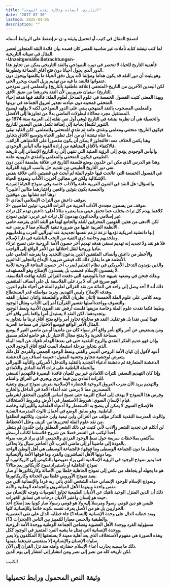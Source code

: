 ```yaml
---
title: "التاريخ، أبعاده ودلالة نقده الموجب"
date: "2017-07-30"
lastmod: 2025-04-05
description: ""
---
```

**لتصفح المقال في كتيب أو لتحميل وثيقة و-ن-م إضغط على الروابط أسفله**

**لما كتب نيتشة كتابه تأملات غير مناسبة للعصر كان قصده بيان فائدة النقد المتجاوز لحصر المثال في تعيناته التاريخية.  
-Unzeitgemäße Betrachtungen-  
فأهمية التاريخ للحياة لا تنحصر في دوره النموذجي والنقد التاريخي يمكن من تجاوز هذا الدور الذي يحول أحيانا دون فتح آفاق الجماعة وتطورها.  
وهو يثبت أن دور النقد قد يكون هداما ومؤلما لأنه يزيل دفق الحياة ما يكلسها ويحول دون عنفوانها فالنقد ما فيه من تهديم يزيل الميت ويحرر الحي.  
لكن البعدين الآخرين من التاريخ-المتحفي (علاقة عاطفية بالتاريخ) والمعلمي (دور نموذجي للتاريخ) -يبقيان ضروريين لأن النقد يحررهما من ضيق الأفق.  
وبهذا المعنى كتبت الفصول الخمسة في علوم المدخل لعلوم الملة: فالنقد فيها هدفه إحياء المتحفي فمحبته دون عبادته تجذير لعروق الجماعة في تربتها.  
والمعلمي المصحوب بالنقد المنهجي يبقي على الدور النموذجي لكنه لا يؤلهه فيصبح المستقبل مجرد محاكاة لبطولات الماضي بدلا من تجاوزها إلى الأفضل.  
والحصيلة هي أن نظرية نيتشة في التاريخ (وهي أول نص نقلته إلى العربية سنة 1974 مع التنوير لكنط) بحاجة إلى إضافة تكمل هذين البعدين للتاريخ.  
فيكون التاريخ: متحفي ومعلمي ونقدي عامة ثم نقدي للمتحفي وللمعلمي. لكن الغاية تبقى ما عناه نيتشة أي من أجل تطور الحياة وتوسيع الآفاق بتجاوز.  
وهنا يكمن الخلاف معه: فالتجاوز لا يمكن أن يكون مقصورا على اللامتناهي الزائف. فالاكتفاء بالآفاق المتناهية من إرادة القوة مآله اليأس الوجودي.  
واليأس الوجودي يؤدي إلى الرؤية العبثية التي تنتهي إلى رد التاريخ الإنساني إلى تاريخه الطبيعي فيكون المتحفي والمعلمي والنقدي داروينية عامة.  
وهذا هو الدرس الذي مكن ابن خلدون بوضع فلسفة التاريخ في علاقة بفلسفة الدين دون نفي دور التاريخ الطبيعي من تقديم حل يناسب الرؤية القرآنية.  
في الفصول الخمسة التي عالجت فيها علوم الملة لم أبحث في قضيتين ذاتي علاقة بنفس الإشكالية ولكن في مجالين آخرين: الآداب ونموذج الحياة.  
والسؤال: هل النقد في الفنون العربية عامة والآداب خاصة وفي نموذج الحياة الفردية والجمعية يكون بتوثين واقعين واعتبارهما مثالين أعليين؟  
وهنا أجد تشابها بين موقفين:  
1- موقف داعش من التراث الإسلامي المادي.  
2- موقف من يسمون مجددي الآداب العربية من التراث الغربي: توثين لماضيين.  
كلاهما يهدم كل تراث يختلف عما تحقق عيني مما يعتبره مثالا أعلى: داعش تهدم كل تراث غير إسلامي والحداثيون يهدمون كل تراث غير غربي: توثين نموذج.  
لكن الادهى من هذين الفهمين المحرفين للنقد والجامع لهما هو النقد الذي يفرضه حامي الأنظمة العربية عليها من ضرورة تنقية الإسلام مما لا يرضى عنه.  
إنها داعشية امريكية تؤديها نزعة تزعم نفسها تجديدية عند ليبراليي العرب وعلمانييهم وملحديهم وخاصة ذوي التقية من النخب الباطنية في دار الإسلام.  
فلا هو نقد ولا تجديد إنه تهديم نسقي هدفه تهديم آخر حصون الأمة الروحية حتى تصبح عزلاء ماديا وروحيا لنقل احتلالها من الأمر الواقع إلى الواجب.  
والأخطر من داعش وأنصاف المثقفين الذين يدعون التجديد وما يفرضه الحامي على الأنظمة هو ما يقابل ذلك كله فينفي ضرورة الإبداع والتجاوز الدائمين.  
والذين يؤيدون التدخل الأمريكي في نظام التعليم لضرب آخر حصون المناعة الروحية للأمة لا يفسدون الإسلام فحسب بل يفسدون الإصلاح وهو المستهدف.  
وبذلك فنحن في وضعية شبيهة جدا بالوضعية التي دفعت الغزالي لكتابة تهافت الفلاسفة. فهو صريح في أنه لا يرد على الفلاسفة بل على أنصاف المثقفين.  
ذلك أنه لا أحد وصل إلى واحد في المائة من نقد الغزالي لعلوم الملة في أحياء علوم الدين. وهدفه الإصلاح وليس التهديم. ونريد مواصلته قدر المستطاع.  
وبعد كلامي على علوم الملة الخمسة (اثنان نظريان الكلام والفلسفة واثنان عمليان الفقه والتصوف وواحدةأصلها تفسير القرآن) أمر إلى الآداب ومثال الوجود.  
وطبعا فكما نقدت علوم الملة وخاصة مزيفها فلست أرفض نقد الفنون الأدبية ونمط الوجود وتجديدهما. لكن النقد لا يستبدل أمرا واقعا بأمر واقع آخر.  
فهذا ليس نقدا بل هو تقليد. النقد هو محاولة تجاوز أمر واقع بفتح آفاق ترينا ما يتجاوز به المثال الأمر الواقع فيوسع الاختيار في مساحة الحرية.  
ومن يستعيض عن أمر واقع بأمر واقع آخر سواء كان من ماضينا أو من ماضي الغير لا يوسع مساحة الحرية ولا يفتح مجال الاختيار بل هو خاضع لحكم مسبق.  
وإذن فهو عديم الفكر النقدي والروح النقدية حتى في بعدها الهدام ناهيك عن البعد البناء الذي يتجاوز مرحلة استبعاد الميت لفتح آفاق الوجود الحي.  
أعود لأقول إن كيان الأمة الروحي الديني والفني ونمط الوجود الجمعي والفردي كل ذلك يتعرض لوحشية تتجاوز وحشية المغول: خمسة أصناف من الدعشنة.  
الدعشنة المتعارفة ثم دعشنة أدعياء التجديد بالتقليد والتدخل الأمريكي والتأييد الليبرالي والحملة الباطنية على تراث الأمة المادي واللامادي.  
وإذا كان التهديم النسقي للتراث اللامادي غير بين للعيان فاقدة البصيرة فالتهديم النسقي للتراث المادي بين فيما جرى ويجري في العراق والشام.  
والتهديم يريد الآن ضرب العروق الروحية للحضارة الإسلامية بفرض نموذج تربوي وتنقية المصدرين مما لا يرضى عنه أعداء الامة في الداخل والخارج.  
وفرض هذا النموذج لا يهدف إلى اصلاح التربية حتى تصبح اساس التكوين المحقق لشرطي قيام الإنسان السوي: شروط الاستعمار في الأرض وشروط الاستخلاف.  
فالإصلاح السوي لا يمكن أن ينصح به الاستعمار ولا أدعياء العلمانية والليبرالية وخاصة الباطنية. وهو سابق الوضع في أعمال ثالوث المدرسة النقدية.  
وثالوث المدرسة النقدية للتذكر مؤلف من الغزالي وابن تيمية وابن خلدون. وثلاثتهم انطلقوا من نقد علوم الملة لتحريرها من الزيف وعلل الانحطاط.  
لن أتكلم في تجديد الشعر والادب لأني كتبت في ذلك الشعر المطلق وابن خلدون لم ينتظر أحدا ليكتب في الشعر فضلا عن شروح فلاسفتنا لكتاب أرسطو.  
سأكتفي بملاحظات سريعة حول نمط الوجود الفردي والجمعي الذي يراد فرضه سواء بالعودة إلى ماضينا أو إلى ماضي الغرب لأن الحاضر سيال ولا يحاكى.  
وتشمل ما دون الجماعة الوسطى وما فوقها: فالجماعة الوسطى هي أهل الوطن الواحد وما دونها الأهل المباشرون والفرد وما فوقها الأمة والإنسانية.  
فما يميز نموذج الوجود في الرؤية الإسلامية التي يراد تعويضها بالنكوص إلى كاريكاتوره أو نموذج الجاهلية أو باستيراد نموج كاريكاتور يعد مثالا؟  
هو ما يجهله أو يتجاهله من نكص إلى نموذج الجاهلية خلطا بين الأصالة وكاريكاتورها أو صار يعبد نموذج الأوروبي خلطا بين الحداثة وكاريكاتورها.  
ونموذج الإسلام للوجود الإنساني حداه الشخص الذي يأتي ربه فردا والإنسانية التي من نفس واحدة وبينهما الأهل المباشرون والجماعة الوطنية والأمة.  
ذلك أن الدين المنزل الوحيد ناهيك عن الأديان الطبيعية تجاوز القوميات وتوجه للإنسان من حيث هو إنسان واعتبر الأديان درجات في تسابق الخيرات.  
فليس هو دين قومي رسولا ومرسلا إليه ولا هو قومي رسولا صار كونيا بعد إصلاح أحد الحواريين بل هو من الأصل يعرف نفسه بكونه خاتما وللإنسانية كلها.  
وبعد خطابه الدال على وحدة الإنسانية (النساء 1) جاء خطابه الدال على نفي العنصرية والطبقية والجنس معيارا للتمييز بين الناس (الحجرات 13).  
مسؤولية الفرد ووحدة الأهل العضوية وتضامن الجماعة الوطنية ووحدة الأمة الروحية ووحدة الإنسانية التي تمثل ما يشبه الفرد المتميز في الوجود ككل.  
وهذه الصورة هي مفهوم الاستخلاف الذي يعد أهلية معينة لا يستحقها إلا المكلفون ولا يعير سلوك الإنسان والإنسانية إلا بمقتضى تقيدهما بقيمها.  
ذلك ما بسببه يحارب أعداء الإسلام حضارته وأمته منذ نزل القرآن إلى الآن.  
لكن تاريخه كله من نصر إلى نصر ومن انتشار إلى انتشار إلى يوم الدين.**

الكتيب

## وثيقة النص المحمول ورابط تحميلها

###
